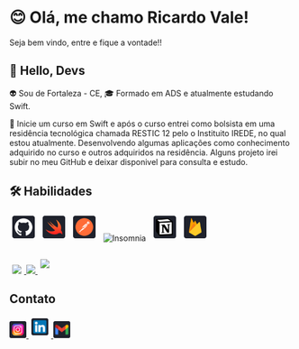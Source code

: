 
# 😊 Olá, me chamo Ricardo Vale!

Seja bem vindo, entre e fique a vontade!!


## 🚀 Hello, Devs

👽 Sou de Fortaleza - CE, 🎓 Formado em ADS e atualmente estudando Swift.

🎒 Inicie um curso em Swift e após o curso entrei como bolsista em uma residência tecnológica chamada RESTIC 12 pelo o Instituito IREDE, no qual estou atualmente. Desenvolvendo algumas aplicações como conhecimento adquirido no curso e outros adquiridos na residência. Alguns projeto irei subir no meu GitHub e deixar disponivel para consulta e estudo.


## 🛠 Habilidades
<img alt="Github" height="40" width="40" vspace="5" hspace="5" src="https://github.com/gui-bus/TechIcons/blob/main/Dark/Github.svg">  <img alt="Swift" height="40" width="40" vspace="5" hspace="5" src="https://github.com/gui-bus/TechIcons/blob/main/Dark/Swift.svg"> <img alt="Postman" height="40" width="40" vspace="5" hspace="5" src="https://github.com/gui-bus/TechIcons/blob/main/Dark/Postman.svg"> <img alt="Insomnia" height="40" width="40" vspace="5" hspace="5" src="https://cdn.jsdelivr.net/gh/devicons/devicon@latest/icons/insomnia/insomnia-original.svg">  <img alt="Notion" height="40" width="40" vspace="5" hspace="5" src="https://github.com/gui-bus/TechIcons/blob/main/Dark/Notion.svg">  <img alt="Firebase" height="40" width="40" vspace="5" hspace="5" src="https://github.com/gui-bus/TechIcons/blob/main/Dark/Firebase.svg"> 



<a href="https://github.com/ricardosvale">
<img float="right" loading="lazy" height="160em" hspace="5" src="https://github-readme-streak-stats.herokuapp.com/?user=ricardosvale&theme=dark&hide_border=false"/>
</a>
       
<a href="https://github.com/ricardosvale">
<img float="right" loading="lazy" height="160em" src="https://github-readme-stats.vercel.app/api?username=ricardosvale&show_icons=true&theme=dracula&include_all_commits=true&count_private=true"/>
</a>

<a href="https://github.com/ricardosvale">
<img float="left" loading="lazy" height="160em" vspace="10" hspace="5" src="https://github-readme-stats.vercel.app/api/top-langs/?username=ricardosvale&layout=compact&langs_count=7&theme=dracula"/>
</a>
   
## Contato
 <a href="https://www.instagram.com/ricardost3/">
    <img alt="Instagram" height="30" width="30" src="https://github.com/gui-bus/TechIcons/blob/main/Dark/Instagram.svg"> 
  </a>
 <a href="https://www.linkedin.com/in/ricardo-silva-vale/">
    <img alt="Linkedin" height="30" width="30" vspace="5" hspace="5"src="https://github.com/gui-bus/TechIcons/blob/main/Dark/Linkedin.svg"> 
  </a>
   <a href="mailto:ricardost3@gmail.com">
    <img alt="Gmail" height="30" width="30" src="https://github.com/gui-bus/TechIcons/blob/main/Dark/Gmail.svg"> 
  </a>
<!---
ricardosvale/ricardosvale is a ✨ special ✨ repository because its `README.md` (this file) appears on your GitHub profile.
You can click the Preview link to take a look at your changes.
--->
